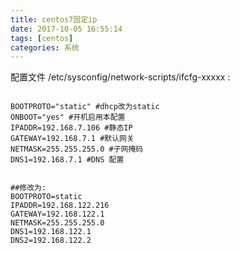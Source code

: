 ```yaml
---
title: centos7固定ip
date: 2017-10-05 16:55:14
tags: [centos]
categories: 系统
---
```


配置文件 /etc/sysconfig/network-scripts/ifcfg-xxxxx :
```shell

BOOTPROTO="static" #dhcp改为static   
ONBOOT="yes" #开机启用本配置  
IPADDR=192.168.7.106 #静态IP  
GATEWAY=192.168.7.1 #默认网关  
NETMASK=255.255.255.0 #子网掩码  
DNS1=192.168.7.1 #DNS 配置  


##修改为:
BOOTPROTO=static
IPADDR=192.168.122.216
GATEWAY=192.168.122.1
NETMASK=255.255.255.0
DNS1=192.168.122.1 
DNS2=192.168.122.2


```
